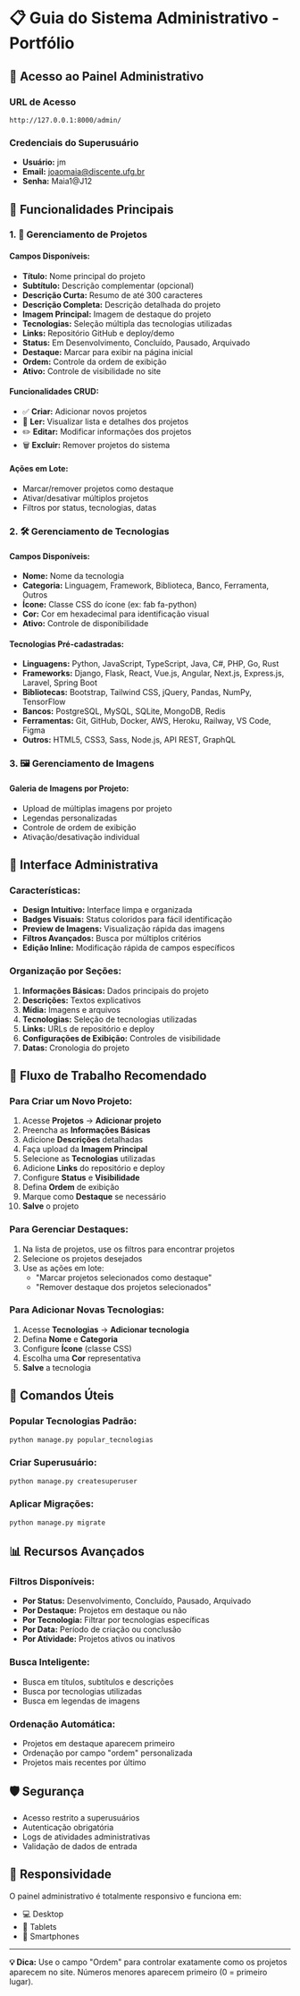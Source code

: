 # 📋 Guia do Sistema Administrativo - Portfólio

## 🔐 Acesso ao Painel Administrativo

### URL de Acesso
```
http://127.0.0.1:8000/admin/
```

### Credenciais do Superusuário
- **Usuário:** jm
- **Email:** joaomaia@discente.ufg.br
- **Senha:** Maia1@J12

## 🎯 Funcionalidades Principais

### 1. 📁 Gerenciamento de Projetos

#### Campos Disponíveis:
- **Título:** Nome principal do projeto
- **Subtítulo:** Descrição complementar (opcional)
- **Descrição Curta:** Resumo de até 300 caracteres
- **Descrição Completa:** Descrição detalhada do projeto
- **Imagem Principal:** Imagem de destaque do projeto
- **Tecnologias:** Seleção múltipla das tecnologias utilizadas
- **Links:** Repositório GitHub e deploy/demo
- **Status:** Em Desenvolvimento, Concluído, Pausado, Arquivado
- **Destaque:** Marcar para exibir na página inicial
- **Ordem:** Controle da ordem de exibição
- **Ativo:** Controle de visibilidade no site

#### Funcionalidades CRUD:
- ✅ **Criar:** Adicionar novos projetos
- 📖 **Ler:** Visualizar lista e detalhes dos projetos
- ✏️ **Editar:** Modificar informações dos projetos
- 🗑️ **Excluir:** Remover projetos do sistema

#### Ações em Lote:
- Marcar/remover projetos como destaque
- Ativar/desativar múltiplos projetos
- Filtros por status, tecnologias, datas

### 2. 🛠️ Gerenciamento de Tecnologias

#### Campos Disponíveis:
- **Nome:** Nome da tecnologia
- **Categoria:** Linguagem, Framework, Biblioteca, Banco, Ferramenta, Outros
- **Ícone:** Classe CSS do ícone (ex: fab fa-python)
- **Cor:** Cor em hexadecimal para identificação visual
- **Ativo:** Controle de disponibilidade

#### Tecnologias Pré-cadastradas:
- **Linguagens:** Python, JavaScript, TypeScript, Java, C#, PHP, Go, Rust
- **Frameworks:** Django, Flask, React, Vue.js, Angular, Next.js, Express.js, Laravel, Spring Boot
- **Bibliotecas:** Bootstrap, Tailwind CSS, jQuery, Pandas, NumPy, TensorFlow
- **Bancos:** PostgreSQL, MySQL, SQLite, MongoDB, Redis
- **Ferramentas:** Git, GitHub, Docker, AWS, Heroku, Railway, VS Code, Figma
- **Outros:** HTML5, CSS3, Sass, Node.js, API REST, GraphQL

### 3. 🖼️ Gerenciamento de Imagens

#### Galeria de Imagens por Projeto:
- Upload de múltiplas imagens por projeto
- Legendas personalizadas
- Controle de ordem de exibição
- Ativação/desativação individual

## 🎨 Interface Administrativa

### Características:
- **Design Intuitivo:** Interface limpa e organizada
- **Badges Visuais:** Status coloridos para fácil identificação
- **Preview de Imagens:** Visualização rápida das imagens
- **Filtros Avançados:** Busca por múltiplos critérios
- **Edição Inline:** Modificação rápida de campos específicos

### Organização por Seções:
1. **Informações Básicas:** Dados principais do projeto
2. **Descrições:** Textos explicativos
3. **Mídia:** Imagens e arquivos
4. **Tecnologias:** Seleção de tecnologias utilizadas
5. **Links:** URLs de repositório e deploy
6. **Configurações de Exibição:** Controles de visibilidade
7. **Datas:** Cronologia do projeto

## 🚀 Fluxo de Trabalho Recomendado

### Para Criar um Novo Projeto:
1. Acesse **Projetos** → **Adicionar projeto**
2. Preencha as **Informações Básicas**
3. Adicione **Descrições** detalhadas
4. Faça upload da **Imagem Principal**
5. Selecione as **Tecnologias** utilizadas
6. Adicione **Links** do repositório e deploy
7. Configure **Status** e **Visibilidade**
8. Defina **Ordem** de exibição
9. Marque como **Destaque** se necessário
10. **Salve** o projeto

### Para Gerenciar Destaques:
1. Na lista de projetos, use os filtros para encontrar projetos
2. Selecione os projetos desejados
3. Use as ações em lote:
   - "Marcar projetos selecionados como destaque"
   - "Remover destaque dos projetos selecionados"

### Para Adicionar Novas Tecnologias:
1. Acesse **Tecnologias** → **Adicionar tecnologia**
2. Defina **Nome** e **Categoria**
3. Configure **Ícone** (classe CSS)
4. Escolha uma **Cor** representativa
5. **Salve** a tecnologia

## 🔧 Comandos Úteis

### Popular Tecnologias Padrão:
```bash
python manage.py popular_tecnologias
```

### Criar Superusuário:
```bash
python manage.py createsuperuser
```

### Aplicar Migrações:
```bash
python manage.py migrate
```

## 📊 Recursos Avançados

### Filtros Disponíveis:
- **Por Status:** Desenvolvimento, Concluído, Pausado, Arquivado
- **Por Destaque:** Projetos em destaque ou não
- **Por Tecnologia:** Filtrar por tecnologias específicas
- **Por Data:** Período de criação ou conclusão
- **Por Atividade:** Projetos ativos ou inativos

### Busca Inteligente:
- Busca em títulos, subtítulos e descrições
- Busca por tecnologias utilizadas
- Busca em legendas de imagens

### Ordenação Automática:
- Projetos em destaque aparecem primeiro
- Ordenação por campo "ordem" personalizada
- Projetos mais recentes por último

## 🛡️ Segurança

- Acesso restrito a superusuários
- Autenticação obrigatória
- Logs de atividades administrativas
- Validação de dados de entrada

## 📱 Responsividade

O painel administrativo é totalmente responsivo e funciona em:
- 💻 Desktop
- 📱 Tablets
- 📱 Smartphones

---

**💡 Dica:** Use o campo "Ordem" para controlar exatamente como os projetos aparecem no site. Números menores aparecem primeiro (0 = primeiro lugar).